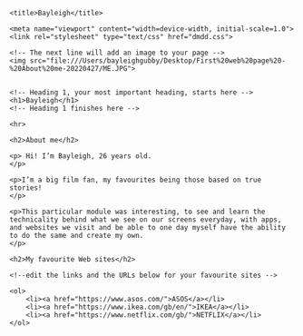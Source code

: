 <html>

<head>

    <title>Bayleigh</title>

    <meta name="viewport" content="width=device-width, initial-scale=1.0">
    <link rel="stylesheet" type="text/css" href="dmdd.css">

</head>

<body>

    <!-- The next line will add an image to your page -->
    <img src="file:///Users/bayleighgubby/Desktop/First%20web%20page%20-%20About%20me-20220427/ME.JPG">


    <!-- Heading 1, your most important heading, starts here -->
    <h1>Bayleigh</h1>
    <!-- Heading 1 finishes here -->

    <hr>

    <h2>About me</h2>

    <p> Hi! I’m Bayleigh, 26 years old.
    </p>

    <p>I’m a big film fan, my favourites being those based on true stories!
    </p>

    <p>This particular module was interesting, to see and learn the technicality behind what we see on our screens everyday, with apps, and websites we visit and be able to one day myself have the ability to do the same and create my own.
    </p>

    <h2>My favourite Web sites</h2>

    <!--edit the links and the URLs below for your favourite sites -->

    <ol>
        <li><a href="https://www.asos.com/">ASOS</a></li>
        <li><a href="https://www.ikea.com/gb/en/">IKEA</a></li>
        <li><a href="https://www.netflix.com/gb/">NETFLIX</a></li>
    </ol>

</body>
